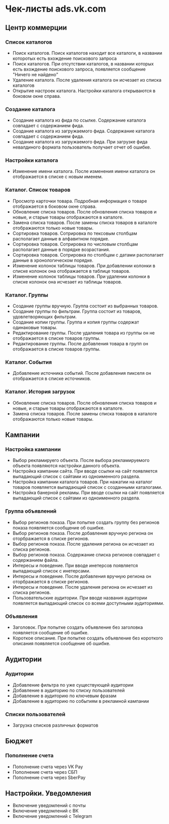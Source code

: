 # Чек-листы ads.vk.com

## Центр коммерции

### Список каталогов

- Поиск каталогов. Поиск каталогов находит все каталоги, в названии которотых есть вхождение поискового запроса
- Поиск каталогов. При отсутствии каталогов, в названии которых есть вхождение поискового запроса, появляется сообщение "Ничего не найдено"
- Удаление каталога. После удаления каталога он исчезает из списка каталогов
- Открытие настроек каталога. Настройки каталога открываются в боковом окне справа.

### Создание каталога

- Создание каталога из фида по ссылке. Содержание каталога совпадает с содержанием фида.
- Создание каталога из загружаемого фида. Содержание каталога совпадает с содержанием фида.
- Создание каталога из загружаемого фида. При загрузке фида невалдиного формата пользователь получает отчет об ошибке.

### Настройки каталога

- Изменение имени каталога. После изменения имени каталога он отображается в списке с новым именем.

### Каталог. Список товаров

- Просмотр карточки товара. Подробная информация о товаре отображается в боковом окне справа.
- Обновление списка товаров. После обновления списка товаров и новые, и старые товары отображаются в каталоге.
- Замена списка товаров. После замены списка товаров в каталоге отображаются только новые товары.
- Сортировка товаров. Сотрировка по тексовым столбцам располагает данные в алфавитном порядке.
- Сортировка товаров. Сотрировка по числовым столбцам располагает данные в порядке возрастания.
- Сортировка товаров. Сотрировка по столбцам с датами располагает данные в хронологическом порядке.
- Изменение колонок таблицы товаров. При добавлении колонки в списке колонок она отображается в таблице товаров.
- Изменение колонок таблицы товаров. При удалении колонки в списке колонок она исчезает из таблицы товаров.

### Каталог. Группы

- Создание группы вручную. Группа состоит из выбранных товаров.
- Создание группы по фильтрам. Группа состоит из товаров, удовлетворяющих фильтрам.
- Создание копии группы. Группа и копия группы содержат одинаковые товары.
- Редактирование группы. После удаления товара из группы он не отображается в списке товаров группы.
- Редактирование группы. После добавления товара в групп он отображается в списке товаров группы.

### Каталог. События

- Добавление источника событий. После добавления пикселя он отображается в списке источников.

### Каталог. История загрузок

- Обновление списка товаров. После обновления списка товаров и новые, и старые товары отображаются в каталоге.
- Замена списка товаров. После замены списка товаров в каталоге отображаются только новые товары.

## Кампании

### Настройка кампании

- Выбор рекламируего объекта. После выбора рекламируемого объекта появляются настройки данного объекта.
- Настройка кампании сайта. При вводе ссылки на сайт появляется выпадающий список с сайтами из одноименного раздела.
- Настройка кампании каталога товаров. При нажатии на каталог товаров появляется выпадающий список с созданными каталогами.
- Настройка банерной рекламы. При вводе ссылки на сайт появляется выпадающий список с сайтами из одноименного раздела.

### Группа объявлений

- Выбор регионов показа. При попытке создать группу без регионов показа появляется сообщение об ошибке.
- Выбор регионов показа. После добавления вручную региона он оторбражается в списке регионов.
- Выбор регионов показа. После удаления региона он исчезает из списка регионов.
- Выбор регионов показа. Содержание списка регионов совпадает с содержанием файла.
- Интересы и поведение. При вводе инетерсов появляется выпадающий список с инетерсами.
- Интересы и поведение. После добавления вручную региона он оторбражается в списке регионов.
- Интересы и поведение. После удаления региона он исчезает из списка регионов.
- Пользовательские аудитории. При вводе названия аудитории появляется выпадающий список со всеми доступными аудиториями.

### Объявления

- Заголовок. При попытке создать объявление без заголовка появляется сообщение об ошибке.
- Короткое описание. При попытке создать объявление без короткого описания появляется сообщение об ошибке.

## Аудитории

### Аудитории

- Добавление фильтра по уже существующей аудитории
- Добавление в аудиторию по списку пользователей
- Добавление в аудиторию по ключевым фразам
- Добавление в аудиторию по событиям в рекламной кампании

### Списки пользователей

- Загрузка списков различных форматов

## Бюджет

### Пополнение счета

- Пополнение счета через VK Pay
- Пополнение счета через СБП
- Пополнение счета через SberPay

## Настройки. Уведомления

- Включение уведомлений с почты
- Включение уведомлений с ВК
- Включение уведомлений с Telegram
